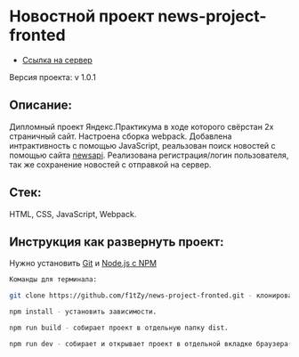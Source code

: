 # Новостной проект news-project-fronted

* [Ссылка на сервер](https://www.news-project.gq/)

Версия проекта: v 1.0.1

## Описание:
Дипломный проект Яндекс.Практикума в ходе которого свёрстан 2х страничный сайт. Настроена сборка webpack. Добавлена интрактивность с помощью JavaScript, реальзован поиск новостей с помощью сайта [newsapi](https://newsapi.org/). Реализована регистрация/логин пользователя, так же сохранение новостей с отправкой на сервер.

## Стек: 
HTML, CSS, JavaScript, Webpack.

## Инструкция как развернуть проект:
Нужно установить [Git](https://git-scm.com/) и [Node.js с NPM](https://nodejs.org/en/)

```sh
Команды для терминала:

git clone https://github.com/f1tZy/news-project-fronted.git - клонировать проект на локальный компьютер

npm install - установить зависимости.

npm run build - собирает проект в отдельную папку dist.

npm run dev - собирает и открывает проект в отдельной вкладке браузера(live server).
```
